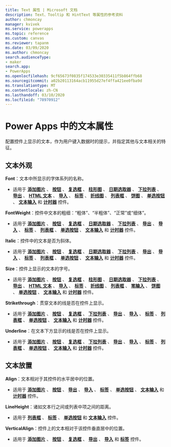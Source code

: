 ```yaml
---
title: Text 属性 | Microsoft 文档
description: Text、Tooltip 和 HintText 等属性的参考资料
author: chmoncay
manager: kvivek
ms.service: powerapps
ms.topic: reference
ms.custom: canvas
ms.reviewer: tapanm
ms.date: 03/09/2020
ms.author: chmoncay
search.audienceType:
- maker
search.app:
- PowerApps
ms.openlocfilehash: 9cf65673f0835f174533e30335411f5b864ffb68
ms.sourcegitcommit: a02b20113164acb11955d27ef4ffa421ee0fba9d
ms.translationtype: MT
ms.contentlocale: zh-CN
ms.lasthandoff: 03/10/2020
ms.locfileid: "78970912"
---
```

# <a name="text-properties-in-power-apps"></a>Power Apps 中的文本属性
配置控件上显示的文本，作为用户键入数据时的提示，并指定其他与文本相关的特征。

## <a name="text-appearance"></a>文本外观
**Font**：文本中所显示的字体系列的名称。

* 适用于 **[添加图片](control-add-picture.md)** 、 **[按钮](control-button.md)** 、 **[复选框](control-check-box.md)** 、 **[柱形图](control-column-line-chart.md)** 、 **[日期选取器](control-date-picker.md)** 、 **[下拉列表](control-drop-down.md)** 、 **[导出](control-export-import.md)** 、 **[HTML 文本](control-html-text.md)** 、 **[导入](control-export-import.md)** 、 **[标签](control-text-box.md)** 、 **[折线图](control-column-line-chart.md)** 、 **[列表框](control-list-box.md)** 、 **[饼图](control-pie-chart.md)** 、 **[单选按钮](control-radio.md)** 、 **[文本输入](control-text-input.md)** 和 **[计时器](control-timer.md)** 控件。

**FontWeight**：控件中文本的粗细：“粗体”、“半粗体”、“正常”或“细体”。

* 适用于 **[添加图片](control-add-picture.md)** 、 **[按钮](control-button.md)** 、 **[复选框](control-check-box.md)** 、 **[日期选取器](control-date-picker.md)** 、 **[下拉列表](control-drop-down.md)** 、 **[导出](control-export-import.md)** 、 **[导入](control-export-import.md)** 、 **[标签](control-text-box.md)** 、 **[列表框](control-list-box.md)** 、 **[单选按钮](control-radio.md)** 、 **[文本输入](control-text-input.md)** 和 **[计时器](control-timer.md)** 控件。

**Italic**：控件中的文本是否为斜体。

* 适用于 **[添加图片](control-add-picture.md)** 、 **[按钮](control-button.md)** 、 **[复选框](control-check-box.md)** 、 **[日期选取器](control-date-picker.md)** 、 **[下拉列表](control-drop-down.md)** 、 **[导出](control-export-import.md)** 、 **[导入](control-export-import.md)** 、 **[标签](control-text-box.md)** 、 **[列表框](control-list-box.md)** 、 **[单选按钮](control-radio.md)** 、 **[文本输入](control-text-input.md)** 和 **[计时器](control-timer.md)** 控件。

**Size**：控件上显示的文本的字号。

* 适用于 **[添加图片](control-add-picture.md)** 、 **[按钮](control-button.md)** 、 **[复选框](control-check-box.md)** 、 **[柱形图](control-column-line-chart.md)** 、 **[日期选取器](control-date-picker.md)** 、 **[下拉列表](control-drop-down.md)** 、 **[导出](control-export-import.md)** 、 **[HTML 文本](control-html-text.md)** 、 **[导入](control-export-import.md)** 、 **[标签](control-text-box.md)** 、 **[折线图](control-column-line-chart.md)** 、 **[列表框](control-list-box.md)** 、 **[笔输入](control-pen-input.md)** 、 **[饼图](control-pie-chart.md)** 、 **[单选按钮](control-radio.md)** 、 **[文本输入](control-text-input.md)** 和 **[计时器](control-timer.md)** 控件。

**Strikethrough**：贯穿文本的线是否在控件上显示。

* 适用于 **[添加图片](control-add-picture.md)** 、 **[按钮](control-button.md)** 、 **[复选框](control-check-box.md)** 、 **[下拉列表](control-drop-down.md)** 、 **[导出](control-export-import.md)** 、 **[导入](control-export-import.md)** 、 **[标签](control-text-box.md)** 、 **[列表框](control-list-box.md)** 、 **[单选按钮](control-radio.md)** 、 **[文本输入](control-text-input.md)** 和 **[计时器](control-timer.md)** 控件。

**Underline**：在文本下方显示的线是否在控件上显示。

* 适用于 **[添加图片](control-add-picture.md)** 、 **[按钮](control-button.md)** 、 **[复选框](control-check-box.md)** 、 **[下拉列表](control-drop-down.md)** 、 **[导出](control-export-import.md)** 、 **[导入](control-export-import.md)** 、 **[标签](control-text-box.md)** 、 **[列表框](control-list-box.md)** 、 **[单选按钮](control-radio.md)** 、 **[文本输入](control-text-input.md)** 和 **[计时器](control-timer.md)** 控件。

## <a name="text-placement"></a>文本放置
**Align**：文本相对于其控件的水平居中的位置。

* 适用于 **[添加图片](control-add-picture.md)** 、 **[按钮](control-button.md)** 、 **[导出](control-export-import.md)** 、 **[导入](control-export-import.md)** 、 **[标签](control-text-box.md)** 、 **[单选按钮](control-radio.md)** 、 **[文本输入](control-text-input.md)** 和 **[计时器](control-timer.md)** 控件。

**LineHeight**：诸如文本行之间或列表中项之间的距离。

* 适用于 **[列表框](control-list-box.md)** 、 **[标签](control-text-box.md)** 、 **[单选按钮](control-radio.md)** 和 **[文本输入](control-text-input.md)** 控件。

**VerticalAlign**：控件上的文本相对于该控件垂直居中的位置。

* 适用于 **[添加图片](control-add-picture.md)** 、 **[按钮](control-button.md)** 、 **[复选框](control-check-box.md)** 、 **[导出](control-export-import.md)** 、 **[导入](control-export-import.md)** 和 **[标签](control-text-box.md)** 控件。

